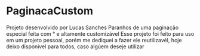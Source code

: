 # PaginacaCustom
Projeto desenvolvido por Lucas Sanches Paranhos de uma paginação especial feita com ° e altamente customizável
Esse projeto foi feito para uso em um projeto pessoal, porém me dediquei a fazer ele reutilizavél, hoje deixo disponivel para todos, caso algúem deseje utilizar
